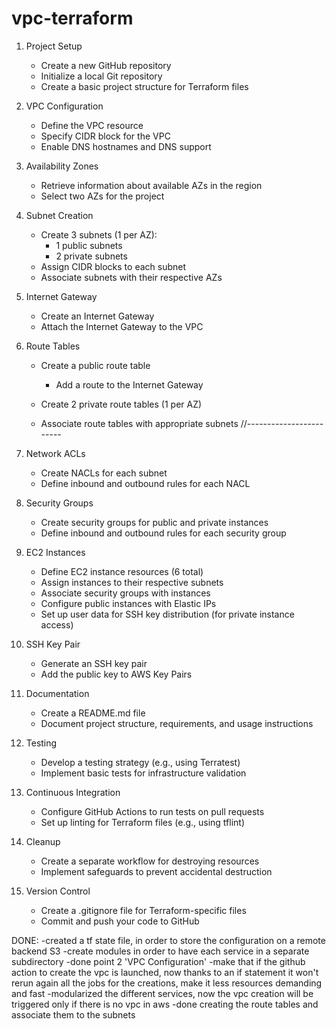 # vpc-terraform
1. Project Setup
   - Create a new GitHub repository
   - Initialize a local Git repository
   - Create a basic project structure for Terraform files

2. VPC Configuration
   - Define the VPC resource
   - Specify CIDR block for the VPC
   - Enable DNS hostnames and DNS support
3. Availability Zones
   - Retrieve information about available AZs in the region
   - Select two AZs for the project

4. Subnet Creation
   - Create 3 subnets (1 per AZ):
     - 1 public subnets 
     - 2 private subnets 
   - Assign CIDR blocks to each subnet
   - Associate subnets with their respective AZs


5. Internet Gateway
   - Create an Internet Gateway
   - Attach the Internet Gateway to the VPC


7. Route Tables
   - Create a public route table
     - Add a route to the Internet Gateway
   - Create 2 private route tables (1 per AZ)
    
   - Associate route tables with appropriate subnets
//------------------------
8. Network ACLs
   - Create NACLs for each subnet
   - Define inbound and outbound rules for each NACL

9. Security Groups
   - Create security groups for public and private instances
   - Define inbound and outbound rules for each security group

10. EC2 Instances
    - Define EC2 instance resources (6 total)
    - Assign instances to their respective subnets
    - Associate security groups with instances
    - Configure public instances with Elastic IPs
    - Set up user data for SSH key distribution (for private instance access)

11. SSH Key Pair
    - Generate an SSH key pair
    - Add the public key to AWS Key Pairs

17. Documentation
    - Create a README.md file
    - Document project structure, requirements, and usage instructions

18. Testing
    - Develop a testing strategy (e.g., using Terratest)
    - Implement basic tests for infrastructure validation

19. Continuous Integration
    - Configure GitHub Actions to run tests on pull requests
    - Set up linting for Terraform files (e.g., using tflint)

22. Cleanup
    - Create a separate workflow for destroying resources
    - Implement safeguards to prevent accidental destruction

23. Version Control
    - Create a .gitignore file for Terraform-specific files
    - Commit and push your code to GitHub

DONE:
-created a tf state file, in order to store the configuration on a remote backend S3
-create modules in order to have each service in a separate subdirectory
-done point 2 'VPC Configuration'
-make that if the github action to create the vpc is launched, now thanks to an if statement
    it won't rerun again all the jobs for the creations, make it less resources demanding and fast
-modularized the different services, now the vpc creation will be triggered only if there is no vpc
    in aws
-done creating the route tables and associate them to the subnets


